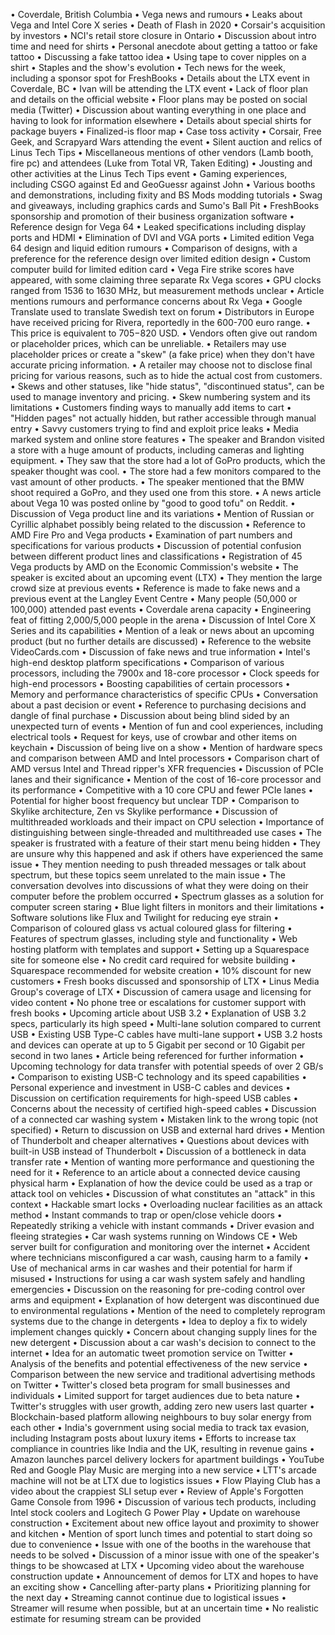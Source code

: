 • Coverdale, British Columbia
• Vega news and rumours
• Leaks about Vega and Intel Core X series
• Death of Flash in 2020
• Corsair's acquisition by investors
• NCI's retail store closure in Ontario
• Discussion about intro time and need for shirts
• Personal anecdote about getting a tattoo or fake tattoo
• Discussing a fake tattoo idea
• Using tape to cover nipples on a shirt
• Staples and the show's evolution
• Tech news for the week, including a sponsor spot for FreshBooks
• Details about the LTX event in Coverdale, BC
• Ivan will be attending the LTX event
• Lack of floor plan and details on the official website
• Floor plans may be posted on social media (Twitter)
• Discussion about wanting everything in one place and having to look for information elsewhere
• Details about special shirts for package buyers
• Finalized-is floor map
• Case toss activity
• Corsair, Free Geek, and Scrapyard Wars attending the event
• Silent auction and relics of Linus Tech Tips
• Miscellaneous mentions of other vendors (Lamb booth, fire pc) and attendees (Luke from Total VR, Taken Editing)
• Jousting and other activities at the Linus Tech Tips event
• Gaming experiences, including CSGO against Ed and GeoGuessr against John
• Various booths and demonstrations, including fixity and BS Mods modding tutorials
• Swag and giveaways, including graphics cards and Sumo's Ball Pit
• FreshBooks sponsorship and promotion of their business organization software
• Reference design for Vega 64
• Leaked specifications including display ports and HDMI
• Elimination of DVI and VGA ports
• Limited edition Vega 64 design and liquid edition rumours
• Comparison of designs, with a preference for the reference design over limited edition design
• Custom computer build for limited edition card
• Vega Fire strike scores have appeared, with some claiming three separate Rx Vega scores
• GPU clocks ranged from 1536 to 1630 MHz, but measurement methods unclear
• Article mentions rumours and performance concerns about Rx Vega
• Google Translate used to translate Swedish text on forum
• Distributors in Europe have received pricing for Rivera, reportedly in the 600-700 euro range.
• This price is equivalent to $705-$820 USD.
• Vendors often give out random or placeholder prices, which can be unreliable.
• Retailers may use placeholder prices or create a "skew" (a fake price) when they don't have accurate pricing information.
• A retailer may choose not to disclose final pricing for various reasons, such as to hide the actual cost from customers.
• Skews and other statuses, like "hide status", "discontinued status", can be used to manage inventory and pricing.
• Skew numbering system and its limitations
• Customers finding ways to manually add items to cart
• "Hidden pages" not actually hidden, but rather accessible through manual entry
• Savvy customers trying to find and exploit price leaks
• Media marked system and online store features
• The speaker and Brandon visited a store with a huge amount of products, including cameras and lighting equipment.
• They saw that the store had a lot of GoPro products, which the speaker thought was cool.
• The store had a few monitors compared to the vast amount of other products.
• The speaker mentioned that the BMW shoot required a GoPro, and they used one from this store.
• A news article about Vega 10 was posted online by "good to good tofu" on Reddit.
• Discussion of Vega product line and its variations
• Mention of Russian or Cyrillic alphabet possibly being related to the discussion
• Reference to AMD Fire Pro and Vega products
• Examination of part numbers and specifications for various products
• Discussion of potential confusion between different product lines and classifications
• Registration of 45 Vega products by AMD on the Economic Commission's website
• The speaker is excited about an upcoming event (LTX)
• They mention the large crowd size at previous events
• Reference is made to fake news and a previous event at the Langley Event Centre
• Many people (50,000 or 100,000) attended past events
• Coverdale arena capacity
• Engineering feat of fitting 2,000/5,000 people in the arena
• Discussion of Intel Core X Series and its capabilities
• Mention of a leak or news about an upcoming product (but no further details are discussed)
• Reference to the website VideoCards.com
• Discussion of fake news and true information
• Intel's high-end desktop platform specifications
• Comparison of various processors, including the 7900x and 18-core processor
• Clock speeds for high-end processors
• Boosting capabilities of certain processors
• Memory and performance characteristics of specific CPUs
• Conversation about a past decision or event
• Reference to purchasing decisions and dangle of final purchase
• Discussion about being blind sided by an unexpected turn of events
• Mention of fun and cool experiences, including electrical tools
• Request for keys, use of crowbar and other items on keychain
• Discussion of being live on a show
• Mention of hardware specs and comparison between AMD and Intel processors
• Comparison chart of AMD versus Intel and Thread ripper's XFR frequencies
• Discussion of PCIe lanes and their significance
• Mention of the cost of 16-core processor and its performance
• Competitive with a 10 core CPU and fewer PCIe lanes
• Potential for higher boost frequency but unclear TDP
• Comparison to Skylike architecture, Zen vs Skylike performance
• Discussion of multithreaded workloads and their impact on CPU selection
• Importance of distinguishing between single-threaded and multithreaded use cases
• The speaker is frustrated with a feature of their start menu being hidden
• They are unsure why this happened and ask if others have experienced the same issue
• They mention needing to push threaded messages or talk about spectrum, but these topics seem unrelated to the main issue
• The conversation devolves into discussions of what they were doing on their computer before the problem occurred
• Spectrum glasses as a solution for computer screen staring
• Blue light filters in monitors and their limitations
• Software solutions like Flux and Twilight for reducing eye strain
• Comparison of coloured glass vs actual coloured glass for filtering
• Features of spectrum glasses, including style and functionality
• Web hosting platform with templates and support
• Setting up a Squarespace site for someone else
• No credit card required for website building
• Squarespace recommended for website creation
• 10% discount for new customers
• Fresh books discussed and sponsorship of LTX
• Linus Media Group's coverage of LTX
• Discussion of camera usage and licensing for video content
• No phone tree or escalations for customer support with fresh books
• Upcoming article about USB 3.2
• Explanation of USB 3.2 specs, particularly its high speed
• Multi-lane solution compared to current USB
• Existing USB Type-C cables have multi-lane support
• USB 3.2 hosts and devices can operate at up to 5 Gigabit per second or 10 Gigabit per second in two lanes
• Article being referenced for further information
• Upcoming technology for data transfer with potential speeds of over 2 GB/s
• Comparison to existing USB-C technology and its speed capabilities
• Personal experience and investment in USB-C cables and devices
• Discussion on certification requirements for high-speed USB cables
• Concerns about the necessity of certified high-speed cables
• Discussion of a connected car washing system
• Mistaken link to the wrong topic (not specified)
• Return to discussion on USB and external hard drives
• Mention of Thunderbolt and cheaper alternatives
• Questions about devices with built-in USB instead of Thunderbolt
• Discussion of a bottleneck in data transfer rate
• Mention of wanting more performance and questioning the need for it
• Reference to an article about a connected device causing physical harm
• Explanation of how the device could be used as a trap or attack tool on vehicles
• Discussion of what constitutes an "attack" in this context
• Hackable smart locks
• Overloading nuclear facilities as an attack method
• Instant commands to trap or open/close vehicle doors
• Repeatedly striking a vehicle with instant commands
• Driver evasion and fleeing strategies
• Car wash systems running on Windows CE
• Web server built for configuration and monitoring over the internet
• Accident where technicians misconfigured a car wash, causing harm to a family
• Use of mechanical arms in car washes and their potential for harm if misused
• Instructions for using a car wash system safely and handling emergencies
• Discussion on the reasoning for pre-coding control over arms and equipment
• Explanation of how detergent was discontinued due to environmental regulations
• Mention of the need to completely reprogram systems due to the change in detergents
• Idea to deploy a fix to widely implement changes quickly
• Concern about changing supply lines for the new detergent
• Discussion about a car wash's decision to connect to the internet
• Idea for an automatic tweet promotion service on Twitter
• Analysis of the benefits and potential effectiveness of the new service
• Comparison between the new service and traditional advertising methods on Twitter
• Twitter's closed beta program for small businesses and individuals
• Limited support for target audiences due to beta nature
• Twitter's struggles with user growth, adding zero new users last quarter
• Blockchain-based platform allowing neighbours to buy solar energy from each other
• India's government using social media to track tax evasion, including Instagram posts about luxury items
• Efforts to increase tax compliance in countries like India and the UK, resulting in revenue gains
• Amazon launches parcel delivery lockers for apartment buildings
• YouTube Red and Google Play Music are merging into a new service
• LTT's arcade machine will not be at LTX due to logistics issues
• Flow Playing Club has a video about the crappiest SLI setup ever
• Review of Apple's Forgotten Game Console from 1996
• Discussion of various tech products, including Intel stock coolers and Logitech G Power Play
• Update on warehouse construction
• Excitement about new office layout and proximity to shower and kitchen
• Mention of sport lunch times and potential to start doing so due to convenience
• Issue with one of the booths in the warehouse that needs to be solved
• Discussion of a minor issue with one of the speaker's things to be showcased at LTX
• Upcoming video about the warehouse construction update
• Announcement of demos for LTX and hopes to have an exciting show
• Cancelling after-party plans
• Prioritizing planning for the next day
• Streaming cannot continue due to logistical issues
• Streamer will resume when possible, but at an uncertain time
• No realistic estimate for resuming stream can be provided